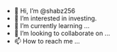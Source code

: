 - 👋 Hi, I’m @shabz256
- 👀 I’m interested in investing.
- 🌱 I’m currently learning ...
- 💞️ I’m looking to collaborate on ...
- 📫 How to reach me ...

<!---
shabz256/shabz256 is a ✨ special ✨ repository because its `README.md` (this file) appears on your GitHub profile.
You can click the Preview link to take a look at your changes.
--->
